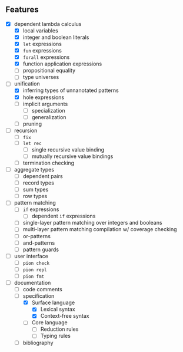 ## Features
* [x] dependent lambda calculus
    * [x] local variables
    * [x] integer and boolean literals
    * [x] `let` expressions
    * [x] `fun` expressions
    * [x] `forall` expressions
    * [x] function application expressions
    * [ ] propositional equality
    * [ ] type universes

* [ ] unification
    * [x] inferring types of unnanotated patterns
    * [x] hole expressions
    * [ ] implicit arguments
      * [ ] specialization
      * [ ] generalization
    * [ ] pruning

* [ ] recursion
    * [ ] `fix`
    * [ ] `let rec`
        * [ ] single recursive value binding
        * [ ] mutually recursive value bindings
    * [ ] termination checking

* [ ] aggregate types
    * [ ] dependent pairs
    * [ ] record types
    * [ ] sum types
    * [ ] row types

* [ ] pattern matching
    * [ ] `if` expressions
        * [ ] dependent `if` expressions
    * [ ] single-layer pattern matching over integers and booleans
    * [ ] multi-layer pattern matching compilation w/ coverage checking
    * [ ] or-patterns
    * [ ] and-patterns
    * [ ] pattern guards

* [ ] user interface
    * [ ] `pion check`
    * [ ] `pion repl`
    * [ ] `pion fmt`

* [ ] documentation
    * [ ] code comments
    * [ ] specification
        * [x] Surface language
            * [x] Lexical syntax
            * [x] Context-free syntax
        * [ ] Core language
            * [ ] Reduction rules
            * [ ] Typing rules
    * [ ] bibliography

